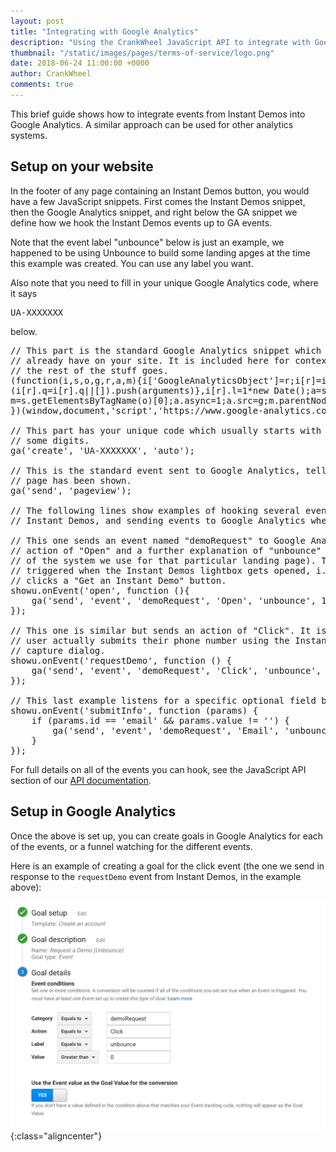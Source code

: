 ```yaml
---
layout: post
title: "Integrating with Google Analytics"
description: "Using the CrankWheel JavaScript API to integrate with Google Analytics."
thumbnail: "/static/images/pages/terms-of-service/logo.png"
date: 2018-06-24 11:00:00 +0000
author: CrankWheel
comments: true
---
```


This brief guide shows how to integrate events from Instant Demos into Google
Analytics. A similar approach can be used for other analytics systems.

## Setup on your website

In the footer of any page containing an Instant Demos button, you would have a few JavaScript snippets. First comes the Instant Demos snippet, then the Google Analytics snippet, and right below the GA snippet we define how we hook the Instant Demos events up to GA events.

Note that the event label "unbounce" below is just an example, we happened to be using Unbounce to build some landing apges at the time this example was created. You can use any label you want.

Also note that you need to fill in your unique Google Analytics code, where it says <pre>UA-XXXXXXX</pre> below.

<pre>
// This part is the standard Google Analytics snippet which you probably
// already have on your site. It is included here for context to show where
// the rest of the stuff goes.
(function(i,s,o,g,r,a,m){i['GoogleAnalyticsObject']=r;i[r]=i[r]||function(){
(i[r].q=i[r].q||[]).push(arguments)},i[r].l=1*new Date();a=s.createElement(o),
m=s.getElementsByTagName(o)[0];a.async=1;a.src=g;m.parentNode.insertBefore(a,m)
})(window,document,'script','https://www.google-analytics.com/analytics.js','ga');

// This part has your unique code which usually starts with UA- and then has
// some digits.
ga('create', 'UA-XXXXXXX', 'auto');

// This is the standard event sent to Google Analytics, telling it the current
// page has been shown.
ga('send', 'pageview');

// The following lines show examples of hooking several events from
// Instant Demos, and sending events to Google Analytics when they are received.

// This one sends an event named "demoRequest" to Google Analytics, with an
// action of "Open" and a further explanation of "unbounce" (that's the name
// of the system we use for that particular landing page). This event is
// triggered when the Instant Demos lightbox gets opened, i.e. when the user
// clicks a "Get an Instant Demo" button.
showu.onEvent('open', function (){
    ga('send', 'event', 'demoRequest', 'Open', 'unbounce', 1);
});

// This one is similar but sends an action of "Click". It is sent when the
// user actually submits their phone number using the Instant Demos lead
// capture dialog.
showu.onEvent('requestDemo', function () {
    ga('send', 'event', 'demoRequest', 'Click', 'unbounce', 1);
});

// This last example listens for a specific optional field being filled in.
showu.onEvent('submitInfo', function (params) {
    if (params.id == 'email' && params.value != '') {
        ga('send', 'event', 'demoRequest', 'Email', 'unbounce', 1);
    }
});
</pre>

For full details on all of the events you can hook, see the JavaScript API
section of our [API documentation](/api/).

## Setup in Google Analytics

Once the above is set up, you can create goals in Google Analytics for each of
the events, or a funnel watching for the different events.

Here is an example of creating a goal for the click event (the one we send in
response to the <code>requestDemo</code> event from Instant Demos, in the
example above):

![Example of Google Analytics goal setup](/static/images/ga-example.png){:class="aligncenter"}
